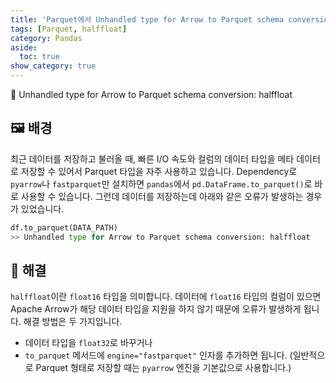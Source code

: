 ```yaml
---
title: 'Parquet에서 Unhandled type for Arrow to Parquet schema conversion: halffloat 이 발생할 때'
tags: [Parquet, halffloat]
category: Pandas
aside:
  toc: true
show_category: true
---
```


🤬 Unhandled type for Arrow to Parquet schema conversion: halffloat

<!--more-->


## 🖼 배경

최근 데이터를 저장하고 불러올 때, 빠른 I/O 속도와 컬럼의 데이터 타입을 메타 데이터로 저장할 수 있어서 Parquet 타입을 자주 사용하고 있습니다. Dependency로 `pyarrow`나 `fastparquet`만 설치하면 `pandas`에서 `pd.DataFrame.to_parquet()`로 바로 사용할 수 있습니다. 그런데 데이터를 저장하는데 아래와 같은 오류가 발생하는 경우가 있었습니다.

```python
df.to_parquet(DATA_PATH)
>> Unhandled type for Arrow to Parquet schema conversion: halffloat
```

## 🤔 해결

`halffloat`이란 `float16` 타입을 의미합니다. 데이터에 `float16` 타입의 컬럼이 있으면 Apache Arrow가 해당 데이터 타입을 지원을 하지 않기 때문에 오류가 발생하게 됩니다. 해결 방법은 두 가지입니다.
- 데이터 타입을 `float32`로 바꾸거나
- `to_parquet` 메서드에 `engine="fastparquet"` 인자를 추가하면 됩니다.
(일반적으로 Parquet 형태로 저장할 때는 `pyarrow` 엔진을 기본값으로 사용합니다.)